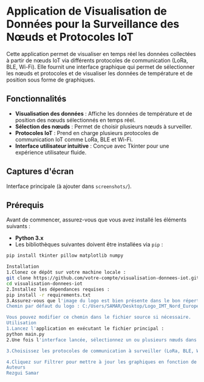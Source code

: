 


# Application de Visualisation de Données pour la Surveillance des Nœuds et Protocoles IoT

Cette application permet de visualiser en temps réel les données collectées à partir de nœuds IoT via différents protocoles de communication (LoRa, BLE, Wi-Fi). Elle fournit une interface graphique qui permet de sélectionner les nœuds et protocoles et de visualiser les données de température et de position sous forme de graphiques.

## Fonctionnalités

- **Visualisation des données** : Affiche les données de température et de position des nœuds sélectionnés en temps réel.
- **Sélection des nœuds** : Permet de choisir plusieurs nœuds à surveiller.
- **Protocoles IoT** : Prend en charge plusieurs protocoles de communication IoT comme LoRa, BLE et Wi-Fi.
- **Interface utilisateur intuitive** : Conçue avec Tkinter pour une expérience utilisateur fluide.

## Captures d'écran

Interface principale (à ajouter dans `screenshots/`).

## Prérequis

Avant de commencer, assurez-vous que vous avez installé les éléments suivants :

- **Python 3.x**
- Les bibliothèques suivantes doivent être installées via `pip` :

```bash
pip install tkinter pillow matplotlib numpy

Installation
1.Clonez ce dépôt sur votre machine locale :
git clone https://github.com/votre-compte/visualisation-donnees-iot.git
cd visualisation-donnees-iot
2.Installez les dépendances requises :
pip install -r requirements.txt
3.Assurez-vous que l'image du logo est bien présente dans le bon répertoire :
Chemin par défaut du logo : C:/Users/SAMAR/Desktop/Logo_IMT_Nord_Europe.png

Vous pouvez modifier ce chemin dans le fichier source si nécessaire.
Utilisation
1.Lancez l'application en exécutant le fichier principal :
python main.py
2.Une fois l'interface lancée, sélectionnez un ou plusieurs nœuds dans la liste.

3.Choisissez les protocoles de communication à surveiller (LoRa, BLE, Wi-Fi).

4.Cliquez sur Filtrer pour mettre à jour les graphiques en fonction de vos sélections.
Auteurs
Rezgui Samar
